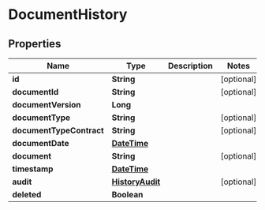 
# DocumentHistory

## Properties
Name | Type | Description | Notes
------------ | ------------- | ------------- | -------------
**id** | **String** |  |  [optional]
**documentId** | **String** |  |  [optional]
**documentVersion** | **Long** |  | 
**documentType** | **String** |  |  [optional]
**documentTypeContract** | **String** |  |  [optional]
**documentDate** | [**DateTime**](DateTime.md) |  | 
**document** | **String** |  |  [optional]
**timestamp** | [**DateTime**](DateTime.md) |  | 
**audit** | [**HistoryAudit**](HistoryAudit.md) |  |  [optional]
**deleted** | **Boolean** |  | 



